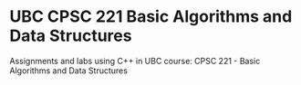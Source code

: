 # UBC CPSC 221 Basic Algorithms and Data Structures

Assignments and labs using C++ in UBC course: CPSC 221 - Basic Algorithms and Data Structures
